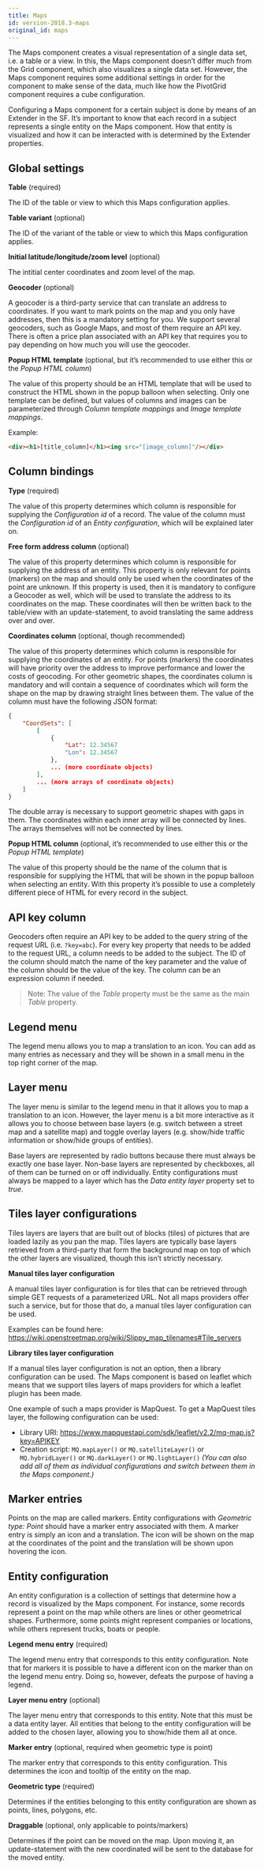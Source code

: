 ```yaml
---
title: Maps
id: version-2018.3-maps
original_id: maps
---
```


The Maps component creates a visual representation of a single data set, i.e. a table or a view. In this, the Maps component doesn’t differ much from the Grid component, which also visualizes a single data set. However, the Maps component requires some additional settings in order for the component to make sense of the data, much like how the PivotGrid component requires a cube configuration.

Configuring a Maps component for a certain subject is done by means of an Extender in the SF. It’s important to know that each record in a subject represents a single entity on the Maps component. How that entity is visualized and how it can be interacted with is determined by the Extender properties.

## Global settings

**Table** (required)

The ID of the table or view to which this Maps configuration applies.

**Table variant** (optional)

The ID of the variant of the table or view to which this Maps configuration applies.

**Initial latitude/longitude/zoom level** (optional)

The intitial center coordinates and zoom level of the map.

**Geocoder** (optional)

A geocoder is a third-party service that can translate an address to coordinates. If you want to mark points on the map and you only have addresses, then this is a mandatory setting for you. We support several geocoders, such as Google Maps, and most of them require an API key. There is often a price plan associated with an API key that requires you to pay depending on how much you will use the geocoder.

**Popup HTML template** (optional, but it’s recommended to use either this or the *Popup HTML column*)

The value of this property should be an HTML template that will be used to construct the HTML shown in the popup balloon when selecting. Only one template can be defined, but values of columns and images can be parameterized through *Column template mappings* and *Image template mappings*.

Example:

```html
<div><h1>[title_column]</h1><img src="[image_column]"/></div>
```

## Column bindings

**Type** (required)

The value of this property determines which column is responsible for supplying the *Configuration id* of a record. The value of the column must the *Configuration id* of an *Entity configuration*, which will be explained later on.

**Free form address column** (optional)

The value of this property determines which column is responsible for supplying the address of an entity. This property is only relevant for points (markers) on the map and should only be used when the coordinates of the point are unknown. If this property is used, then it is mandatory to configure a Geocoder as well, which will be used to translate the address to its coordinates on the map. These coordinates will then be written back to the table/view with an update-statement, to avoid translating the same address over and over.

**Coordinates column** (optional, though recommended)

The value of this property determines which column is responsible for supplying the coordinates of an entity. For points (markers) the coordinates will have priority over the address to improve performance and lower the costs of geocoding. For other geometric shapes, the coordinates column is mandatory and will contain a sequence of coordinates which will form the shape on the map by drawing straight lines between them. The value of the column must have the following JSON format:

```json
{
    "CoordSets": [
        [
            {
                "Lat": 12.34567
                "Lon": 12.34567
            },
​            ... (more coordinate objects)
        ],
​        ... (more arrays of coordinate objects)
    ]
}
```

The double array is necessary to support geometric shapes with gaps in them. The coordinates within each inner array will be connected by lines. The arrays themselves will not be connected by lines.

**Popup HTML column** (optional, it’s recommended to use either this or the *Popup HTML template*)

The value of this property should be the name of the column that is responsible for supplying the HTML that will be shown in the popup balloon when selecting an entity. With this property it’s possible to use a completely different piece of HTML for every record in the subject.

## API key column

Geocoders often require an API key to be added to the query string of the request URL (i.e. `?key=abc`). For every key property that needs to be added to the request URL, a column needs to be added to the subject. The ID of the column should match the name of the key parameter and the value of the column should be the value of the key. The column can be an expression column if needed.

> Note: The value of the *Table* property must be the same as the main *Table* property.

## Legend menu

The legend menu allows you to map a translation to an icon. You can add as many entries as necessary and they will be shown in a small menu in the top right corner of the map.

## Layer menu

The layer menu is similar to the legend menu in that it allows you to map a translation to an icon. However, the layer menu is a bit more interactive as it allows you to choose between base layers (e.g. switch between a street map and a satellite map) and toggle overlay layers (e.g. show/hide traffic information or show/hide groups of entities).

Base layers are represented by radio buttons because there must always be exactly one base layer. Non-base layers are represented by checkboxes, all of them can be turned on or off individually. Entity configurations must always be mapped to a layer which has the *Data entity layer* property set to *true*.

## Tiles layer configurations

Tiles layers are layers that are built out of blocks (tiles) of pictures that are loaded lazily as you pan the map. Tiles layers are typically base layers retrieved from a third-party that form the background map on top of which the other layers are visualized, though this isn’t strictly necessary.

**Manual tiles layer configuration**

A manual tiles layer configuration is for tiles that can be retrieved through simple GET requests of a parameterized URL. Not all maps providers offer such a service, but for those that do, a manual tiles layer configuration can be used.

Examples can be found here:
<https://wiki.openstreetmap.org/wiki/Slippy_map_tilenames#Tile_servers>

**Library tiles layer configuration**

If a manual tiles layer configuration is not an option, then a library configuration can be used. The Maps component is based on leaflet which means that we support tiles layers of maps providers for which a leaflet plugin has been made.

One example of such a maps provider is MapQuest. To get a MapQuest tiles layer, the following configuration can be used:

- Library URI: <https://www.mapquestapi.com/sdk/leaflet/v2.2/mq-map.js?key=APIKEY>
- Creation script: `MQ.mapLayer()` or `MQ.satelliteLayer()` or `MQ.hybridLayer()` or `MQ.darkLayer()` or `MQ.lightLayer()`
  *(You can also add all of them as individual configurations and switch between them in the Maps component.)*

## Marker entries

Points on the map are called markers. Entity configurations with *Geometric type: Point* should have a marker entry associated with them. A marker entry is simply an icon and a translation. The icon will be shown on the map at the coordinates of the point and the translation will be shown upon hovering the icon.

## Entity configuration

An entity configuration is a collection of settings that determine how a record is visualized by the Maps component. For instance, some records represent a point on the map while others are lines or other geometrical shapes. Furthermore, some points might represent companies or locations, while others represent trucks, boats or people.

**Legend menu entry** (required)

The legend menu entry that corresponds to this entity configuration. Note that for markers it is possible to have a different icon on the marker than on the legend menu entry. Doing so, however, defeats the purpose of having a legend.

**Layer menu entry** (optional)

The layer menu entry that corresponds to this entity. Note that this must be a data entity layer. All entities that belong to the entity configuration will be added to the chosen layer, allowing you to show/hide them all at once.

**Marker entry** (optional, required when geometric type is point)

The marker entry that corresponds to this entity configuration. This determines the icon and tooltip of the entity on the map.

**Geometric type** (required)

Determines if the entities belonging to this entity configuration are shown as points, lines, polygons, etc.

**Draggable** (optional, only applicable to points/markers)

Determines if the point can be moved on the map. Upon moving it, an update-statement with the new coordinated will be sent to the database for the moved entity.